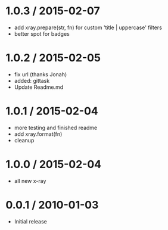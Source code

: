 
1.0.3 / 2015-02-07
==================

  * add xray.prepare(str, fn) for custom 'title | uppercase' filters
  * better spot for badges

1.0.2 / 2015-02-05
==================

  * fix url (thanks Jonah)
  * added: gittask
  * Update Readme.md

1.0.1 / 2015-02-04
==================

  * more testing and finished readme
  * add xray.format(fn)
  * cleanup

1.0.0 / 2015-02-04
==================

  * all new x-ray

0.0.1 / 2010-01-03
==================

  * Initial release
